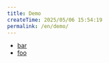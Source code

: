 ```yaml
---
title: Demo
createTime: 2025/05/06 15:54:19
permalink: /en/demo/
---
```


- [bar](./bar.md)
- [foo](./foo.md)
